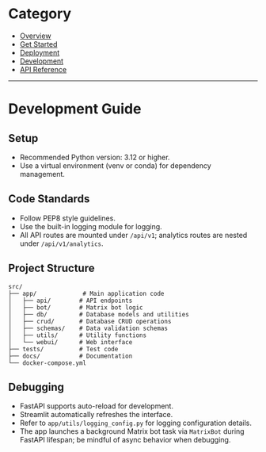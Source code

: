 # Category
* [Overview](./overview.md)
* [Get Started](./get-started.md)
* [Deployment](./deployment.md)
* [Development](./development.md)
* [API Reference](./reference/api-reference.md)

---


# Development Guide

## Setup

- Recommended Python version: 3.12 or higher.
- Use a virtual environment (venv or conda) for dependency management.

## Code Standards

- Follow PEP8 style guidelines.
- Use the built-in logging module for logging.
 - All API routes are mounted under `/api/v1`; analytics routes are nested under `/api/v1/analytics`.

## Project Structure

```
src/
├── app/             # Main application code
│   ├── api/        # API endpoints
│   ├── bot/        # Matrix bot logic
│   ├── db/         # Database models and utilities
│   ├── crud/       # Database CRUD operations
│   ├── schemas/    # Data validation schemas
│   ├── utils/      # Utility functions
│   └── webui/      # Web interface
├── tests/          # Test code
├── docs/           # Documentation
└── docker-compose.yml
```

## Debugging

- FastAPI supports auto-reload for development.
- Streamlit automatically refreshes the interface.
- Refer to `app/utils/logging_config.py` for logging configuration details.
 - The app launches a background Matrix bot task via `MatrixBot` during FastAPI lifespan; be mindful of async behavior when debugging.
